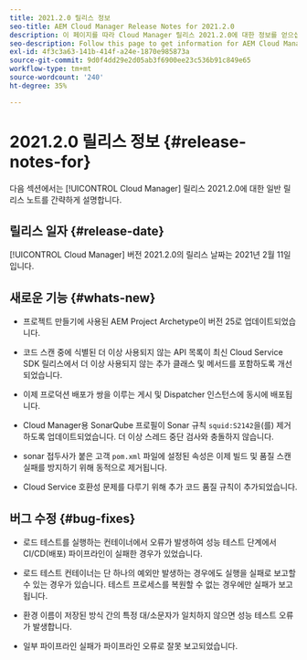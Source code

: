 ```yaml
---
title: 2021.2.0 릴리스 정보
seo-title: AEM Cloud Manager Release Notes for 2021.2.0
description: 이 페이지를 따라 Cloud Manager 릴리스 2021.2.0에 대한 정보를 얻으십시오
seo-description: Follow this page to get information for AEM Cloud Manager Release 2021.2.0
exl-id: 4f3c3a63-141b-414f-a24e-1870e985873a
source-git-commit: 9d0f4dd29e2d05ab3f6900ee23c536b91c849e65
workflow-type: tm+mt
source-wordcount: '240'
ht-degree: 35%

---
```


# 2021.2.0 릴리스 정보 {#release-notes-for}

다음 섹션에서는 [!UICONTROL Cloud Manager] 릴리스 2021.2.0에 대한 일반 릴리스 노트를 간략하게 설명합니다.

## 릴리스 일자 {#release-date}

[!UICONTROL Cloud Manager] 버전 2021.2.0의 릴리스 날짜는 2021년 2월 11일입니다.

## 새로운 기능 {#whats-new}

* 프로젝트 만들기에 사용된 AEM Project Archetype이 버전 25로 업데이트되었습니다.

* 코드 스캔 중에 식별된 더 이상 사용되지 않는 API 목록이 최신 Cloud Service SDK 릴리스에서 더 이상 사용되지 않는 추가 클래스 및 메서드를 포함하도록 개선되었습니다.

* 이제 프로덕션 배포가 쌍을 이루는 게시 및 Dispatcher 인스턴스에 동시에 배포됩니다.

* Cloud Manager용 SonarQube 프로필이 Sonar 규칙 `squid:S2142`을(를) 제거하도록 업데이트되었습니다. 더 이상 스레드 중단 검사와 충돌하지 않습니다.

* sonar 접두사가 붙은 고객 `pom.xml` 파일에 설정된 속성은 이제 빌드 및 품질 스캔 실패를 방지하기 위해 동적으로 제거됩니다.

* Cloud Service 호환성 문제를 다루기 위해 추가 코드 품질 규칙이 추가되었습니다.

## 버그 수정 {#bug-fixes}

* 로드 테스트를 실행하는 컨테이너에서 오류가 발생하여 성능 테스트 단계에서 CI/CD(배포) 파이프라인이 실패한 경우가 있었습니다.

* 로드 테스트 컨테이너는 단 하나의 예외만 발생하는 경우에도 실행을 실패로 보고할 수 있는 경우가 있습니다. 테스트 프로세스를 복원할 수 없는 경우에만 실패가 보고됩니다.

* 환경 이름이 저장된 방식 간의 특정 대/소문자가 일치하지 않으면 성능 테스트 오류가 발생합니다.

* 일부 파이프라인 실패가 파이프라인 오류로 잘못 보고되었습니다.
